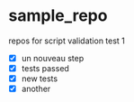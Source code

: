 # sample_repo
repos for script validation
test 1
- [x] un nouveau step
- [x] tests passed
- [x] new tests
- [x] another
